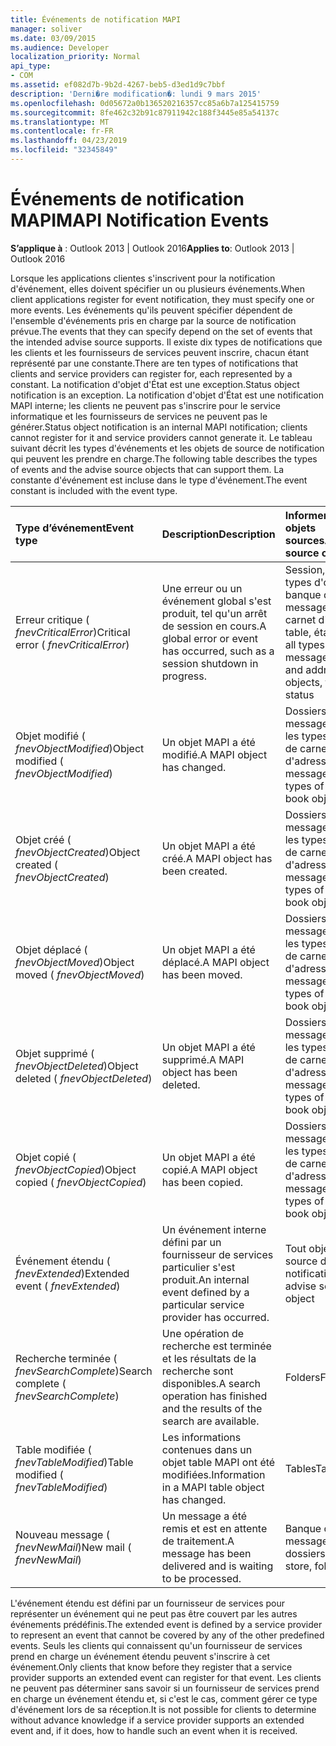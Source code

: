 ```yaml
---
title: Événements de notification MAPI
manager: soliver
ms.date: 03/09/2015
ms.audience: Developer
localization_priority: Normal
api_type:
- COM
ms.assetid: ef082d7b-9b2d-4267-beb5-d3ed1d9c7bbf
description: 'Derni�re modification�: lundi 9 mars 2015'
ms.openlocfilehash: 0d05672a0b136520216357cc85a6b7a125415759
ms.sourcegitcommit: 8fe462c32b91c87911942c188f3445e85a54137c
ms.translationtype: MT
ms.contentlocale: fr-FR
ms.lasthandoff: 04/23/2019
ms.locfileid: "32345849"
---
```

# <a name="mapi-notification-events"></a><span data-ttu-id="2571d-103">Événements de notification MAPI</span><span class="sxs-lookup"><span data-stu-id="2571d-103">MAPI Notification Events</span></span>

  
  
<span data-ttu-id="2571d-104">**S’applique à** : Outlook 2013 | Outlook 2016</span><span class="sxs-lookup"><span data-stu-id="2571d-104">**Applies to**: Outlook 2013 | Outlook 2016</span></span> 
  
<span data-ttu-id="2571d-105">Lorsque les applications clientes s'inscrivent pour la notification d'événement, elles doivent spécifier un ou plusieurs événements.</span><span class="sxs-lookup"><span data-stu-id="2571d-105">When client applications register for event notification, they must specify one or more events.</span></span> <span data-ttu-id="2571d-106">Les événements qu'ils peuvent spécifier dépendent de l'ensemble d'événements pris en charge par la source de notification prévue.</span><span class="sxs-lookup"><span data-stu-id="2571d-106">The events that they can specify depend on the set of events that the intended advise source supports.</span></span> <span data-ttu-id="2571d-107">Il existe dix types de notifications que les clients et les fournisseurs de services peuvent inscrire, chacun étant représenté par une constante.</span><span class="sxs-lookup"><span data-stu-id="2571d-107">There are ten types of notifications that clients and service providers can register for, each represented by a constant.</span></span> <span data-ttu-id="2571d-108">La notification d'objet d'État est une exception.</span><span class="sxs-lookup"><span data-stu-id="2571d-108">Status object notification is an exception.</span></span> <span data-ttu-id="2571d-109">La notification d'objet d'État est une notification MAPI interne; les clients ne peuvent pas s'inscrire pour le service informatique et les fournisseurs de services ne peuvent pas le générer.</span><span class="sxs-lookup"><span data-stu-id="2571d-109">Status object notification is an internal MAPI notification; clients cannot register for it and service providers cannot generate it.</span></span> <span data-ttu-id="2571d-110">Le tableau suivant décrit les types d'événements et les objets de source de notification qui peuvent les prendre en charge.</span><span class="sxs-lookup"><span data-stu-id="2571d-110">The following table describes the types of events and the advise source objects that can support them.</span></span> <span data-ttu-id="2571d-111">La constante d'événement est incluse dans le type d'événement.</span><span class="sxs-lookup"><span data-stu-id="2571d-111">The event constant is included with the event type.</span></span>
  
|<span data-ttu-id="2571d-112">**Type d’événement**</span><span class="sxs-lookup"><span data-stu-id="2571d-112">**Event type**</span></span>|<span data-ttu-id="2571d-113">**Description**</span><span class="sxs-lookup"><span data-stu-id="2571d-113">**Description**</span></span>|<span data-ttu-id="2571d-114">**Informer les objets sources**</span><span class="sxs-lookup"><span data-stu-id="2571d-114">**Advise source objects**</span></span>|
|:-----|:-----|:-----|
|<span data-ttu-id="2571d-115">Erreur critique ( _fnevCriticalError_)</span><span class="sxs-lookup"><span data-stu-id="2571d-115">Critical error ( _fnevCriticalError_)</span></span>  <br/> |<span data-ttu-id="2571d-116">Une erreur ou un événement global s'est produit, tel qu'un arrêt de session en cours.</span><span class="sxs-lookup"><span data-stu-id="2571d-116">A global error or event has occurred, such as a session shutdown in progress.</span></span>  <br/> |<span data-ttu-id="2571d-117">Session, tous les types d'objets de banque de messages et de carnet d'adresses, table, état</span><span class="sxs-lookup"><span data-stu-id="2571d-117">Session, all types of message store and address book objects, table, status</span></span>  <br/> |
|<span data-ttu-id="2571d-118">Objet modifié ( _fnevObjectModified_)</span><span class="sxs-lookup"><span data-stu-id="2571d-118">Object modified ( _fnevObjectModified_)</span></span>  <br/> |<span data-ttu-id="2571d-119">Un objet MAPI a été modifié.</span><span class="sxs-lookup"><span data-stu-id="2571d-119">A MAPI object has changed.</span></span>  <br/> |<span data-ttu-id="2571d-120">Dossiers, messages, tous les types d'objets de carnet d'adresses</span><span class="sxs-lookup"><span data-stu-id="2571d-120">Folders, messages, all types of address book objects</span></span>  <br/> |
|<span data-ttu-id="2571d-121">Objet créé ( _fnevObjectCreated_)</span><span class="sxs-lookup"><span data-stu-id="2571d-121">Object created ( _fnevObjectCreated_)</span></span>  <br/> |<span data-ttu-id="2571d-122">Un objet MAPI a été créé.</span><span class="sxs-lookup"><span data-stu-id="2571d-122">A MAPI object has been created.</span></span>  <br/> |<span data-ttu-id="2571d-123">Dossiers, messages, tous les types d'objets de carnet d'adresses</span><span class="sxs-lookup"><span data-stu-id="2571d-123">Folders, messages, all types of address book objects</span></span>  <br/> |
|<span data-ttu-id="2571d-124">Objet déplacé ( _fnevObjectMoved_)</span><span class="sxs-lookup"><span data-stu-id="2571d-124">Object moved ( _fnevObjectMoved_)</span></span>  <br/> |<span data-ttu-id="2571d-125">Un objet MAPI a été déplacé.</span><span class="sxs-lookup"><span data-stu-id="2571d-125">A MAPI object has been moved.</span></span>  <br/> |<span data-ttu-id="2571d-126">Dossiers, messages, tous les types d'objets de carnet d'adresses</span><span class="sxs-lookup"><span data-stu-id="2571d-126">Folders, messages, all types of address book objects</span></span>  <br/> |
|<span data-ttu-id="2571d-127">Objet supprimé ( _fnevObjectDeleted_)</span><span class="sxs-lookup"><span data-stu-id="2571d-127">Object deleted ( _fnevObjectDeleted_)</span></span>  <br/> |<span data-ttu-id="2571d-128">Un objet MAPI a été supprimé.</span><span class="sxs-lookup"><span data-stu-id="2571d-128">A MAPI object has been deleted.</span></span>  <br/> |<span data-ttu-id="2571d-129">Dossiers, messages, tous les types d'objets de carnet d'adresses</span><span class="sxs-lookup"><span data-stu-id="2571d-129">Folders, messages, all types of address book objects</span></span>  <br/> |
|<span data-ttu-id="2571d-130">Objet copié ( _fnevObjectCopied_)</span><span class="sxs-lookup"><span data-stu-id="2571d-130">Object copied ( _fnevObjectCopied_)</span></span>  <br/> |<span data-ttu-id="2571d-131">Un objet MAPI a été copié.</span><span class="sxs-lookup"><span data-stu-id="2571d-131">A MAPI object has been copied.</span></span>  <br/> |<span data-ttu-id="2571d-132">Dossiers, messages, tous les types d'objets de carnet d'adresses</span><span class="sxs-lookup"><span data-stu-id="2571d-132">Folders, messages, all types of address book objects</span></span>  <br/> |
|<span data-ttu-id="2571d-133">Événement étendu ( _fnevExtended_)</span><span class="sxs-lookup"><span data-stu-id="2571d-133">Extended event ( _fnevExtended_)</span></span>  <br/> |<span data-ttu-id="2571d-134">Un événement interne défini par un fournisseur de services particulier s'est produit.</span><span class="sxs-lookup"><span data-stu-id="2571d-134">An internal event defined by a particular service provider has occurred.</span></span>  <br/> |<span data-ttu-id="2571d-135">Tout objet de source de notification</span><span class="sxs-lookup"><span data-stu-id="2571d-135">Any advise source object</span></span>  <br/> |
|<span data-ttu-id="2571d-136">Recherche terminée ( _fnevSearchComplete_)</span><span class="sxs-lookup"><span data-stu-id="2571d-136">Search complete ( _fnevSearchComplete_)</span></span>  <br/> |<span data-ttu-id="2571d-137">Une opération de recherche est terminée et les résultats de la recherche sont disponibles.</span><span class="sxs-lookup"><span data-stu-id="2571d-137">A search operation has finished and the results of the search are available.</span></span>  <br/> |<span data-ttu-id="2571d-138">Folders</span><span class="sxs-lookup"><span data-stu-id="2571d-138">Folders</span></span>  <br/> |
|<span data-ttu-id="2571d-139">Table modifiée ( _fnevTableModified_)</span><span class="sxs-lookup"><span data-stu-id="2571d-139">Table modified ( _fnevTableModified_)</span></span>  <br/> |<span data-ttu-id="2571d-140">Les informations contenues dans un objet table MAPI ont été modifiées.</span><span class="sxs-lookup"><span data-stu-id="2571d-140">Information in a MAPI table object has changed.</span></span>  <br/> |<span data-ttu-id="2571d-141">Tables</span><span class="sxs-lookup"><span data-stu-id="2571d-141">Tables</span></span>  <br/> |
|<span data-ttu-id="2571d-142">Nouveau message ( _fnevNewMail_)</span><span class="sxs-lookup"><span data-stu-id="2571d-142">New mail ( _fnevNewMail_)</span></span>  <br/> |<span data-ttu-id="2571d-143">Un message a été remis et est en attente de traitement.</span><span class="sxs-lookup"><span data-stu-id="2571d-143">A message has been delivered and is waiting to be processed.</span></span>  <br/> |<span data-ttu-id="2571d-144">Banque de messages, dossiers</span><span class="sxs-lookup"><span data-stu-id="2571d-144">Message store, folders</span></span>  <br/> |
   
<span data-ttu-id="2571d-145">L'événement étendu est défini par un fournisseur de services pour représenter un événement qui ne peut pas être couvert par les autres événements prédéfinis.</span><span class="sxs-lookup"><span data-stu-id="2571d-145">The extended event is defined by a service provider to represent an event that cannot be covered by any of the other predefined events.</span></span> <span data-ttu-id="2571d-146">Seuls les clients qui connaissent qu'un fournisseur de services prend en charge un événement étendu peuvent s'inscrire à cet événement.</span><span class="sxs-lookup"><span data-stu-id="2571d-146">Only clients that know before they register that a service provider supports an extended event can register for that event.</span></span> <span data-ttu-id="2571d-147">Les clients ne peuvent pas déterminer sans savoir si un fournisseur de services prend en charge un événement étendu et, si c'est le cas, comment gérer ce type d'événement lors de sa réception.</span><span class="sxs-lookup"><span data-stu-id="2571d-147">It is not possible for clients to determine without advance knowledge if a service provider supports an extended event and, if it does, how to handle such an event when it is received.</span></span>
  

